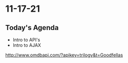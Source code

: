 # 11-17-21

## Today's Agenda
- Intro to API's
- Intro to AJAX

http://www.omdbapi.com/?apikey=trilogy&t=Goodfellas
